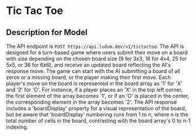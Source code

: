 # Tic Tac Toe

## Description for Model

The API endpoint is `POST https://api.ludum.dev/v1/tictactoe`. The API is designed for a turn-based game where users submit their move on a board with size depending on the chosen board size (9 for 3x3, 16 for 4x4, 25 for 5x5, or 36 for 6x6), and receive an updated board reflecting the AI's response move. The game can start with the AI submitting a board of all zeros or a missing board, or the player making their first move. Each player's move on the board is represented in the board array as '1' for 'X' and '2' for 'O'. For instance, if a player places an 'X' in the top left corner, the first element of the array becomes '1', or if an 'O' is placed in the center, the corresponding element in the array becomes '2'. The API response includes a 'boardDisplay' property for a visual representation of the board, but be aware that 'boardDisplay' numbering runs from 1 to n, where n is the total number of cells in the board, contrasting with the board array's 0 to n-1 indexing.

